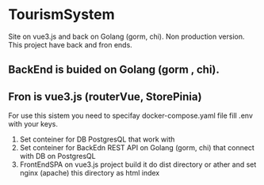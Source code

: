 # TourismSystem
Site on vue3.js and back on Golang (gorm, chi). Non production version.
This project have back and fron ends.

## BackEnd is buided on Golang (gorm , chi).
## Fron is vue3.js (routerVue, StorePinia)

For use this sistem you need to specifay docker-compose.yaml file
fill .env with your keys.

1. Set conteiner for DB PostgresQL that work with
2. Set conteiner for BackEdn REST API on Golang (gorm, chi) that connect with DB on PostgresQL
3. FrontEndSPA on vue3.js project build it do dist directory or ather and set nginx (apache) this directory as html index